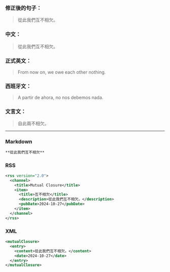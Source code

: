 ### 修正後的句子：
> 從此我們互不相欠。

### 中文：
> 從此我們互不相欠。

### 正式英文：
> From now on, we owe each other nothing.

### 西班牙文：
> A partir de ahora, no nos debemos nada.

### 文言文：
> 自此兩不相欠。

---

### Markdown

```markdown
**從此我們互不相欠**
```

### RSS

```xml
<rss version="2.0">
  <channel>
    <title>Mutual Closure</title>
    <item>
      <title>互不相欠</title>
      <description>從此我們互不相欠。</description>
      <pubDate>2024-10-27</pubDate>
    </item>
  </channel>
</rss>
```

### XML

```xml
<mutualClosure>
  <entry>
    <content>從此我們互不相欠。</content>
    <date>2024-10-27</date>
  </entry>
</mutualClosure>
```
